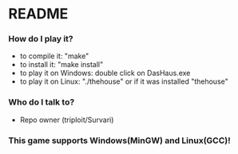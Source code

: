 # README #

### How do I play it? ###

* to compile it: "make"
* to install it: "make install"
* to play it on Windows: double click on DasHaus.exe
* to play it on Linux: "./thehouse" or if it was installed "thehouse"


### Who do I talk to? ###

* Repo owner (triploit/Survari)

### This game supports Windows(MinGW) and Linux(GCC)! ###
